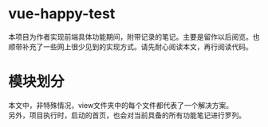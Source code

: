 # vue-happy-test
本项目为作者实现前端具体功能期间，附带记录的笔记。主要是留作以后阅览。也顺带补充了一些网上很少见到的实现方式。请先耐心阅读本文，再行阅读代码。
# 模块划分
 本文中，非特殊情况，view文件夹中的每个文件都代表了一个解决方案。<br>
 另外，项目执行时，启动的首页，也会对当前具备的所有功能笔记进行罗列。<br>
 